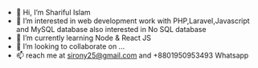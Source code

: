 - 👋 Hi, I’m Shariful Islam
- 👀 I’m interested in web development work with PHP,Laravel,Javascript and MySQL database also interested in No SQL database
- 🌱 I’m currently learning Node & React JS
- 💞️ I’m looking to collaborate on ...
- 📫 reach me at sirony25@gmail.com and +8801950953493 Whatsapp 

<!---
sirony/sirony is a ✨ special ✨ repository because its `README.md` (this file) appears on your GitHub profile.
You can click the Preview link to take a look at your changes.
--->
